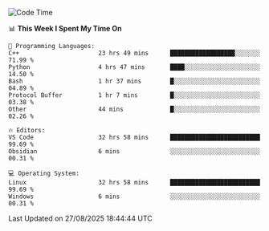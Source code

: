 
<!--START_SECTION:waka-->
![Code Time](http://img.shields.io/badge/Code%20Time-3%2C739%20hrs%2022%20mins-blue)

📊 **This Week I Spent My Time On** 

```text
💬 Programming Languages: 
C++                      23 hrs 49 mins      ██████████████████░░░░░░░   71.99 % 
Python                   4 hrs 47 mins       ████░░░░░░░░░░░░░░░░░░░░░   14.50 % 
Bash                     1 hr 37 mins        █░░░░░░░░░░░░░░░░░░░░░░░░   04.89 % 
Protocol Buffer          1 hr 7 mins         █░░░░░░░░░░░░░░░░░░░░░░░░   03.38 % 
Other                    44 mins             █░░░░░░░░░░░░░░░░░░░░░░░░   02.26 % 

🔥 Editors: 
VS Code                  32 hrs 58 mins      █████████████████████████   99.69 % 
Obsidian                 6 mins              ░░░░░░░░░░░░░░░░░░░░░░░░░   00.31 % 

💻 Operating System: 
Linux                    32 hrs 58 mins      █████████████████████████   99.69 % 
Windows                  6 mins              ░░░░░░░░░░░░░░░░░░░░░░░░░   00.31 % 
```


 Last Updated on 27/08/2025 18:44:44 UTC
<!--END_SECTION:waka-->

